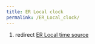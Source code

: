 ```yaml
---
title: ER Local clock
permalink: /ER_Local_clock/
---
```


1.  redirect [ER Local time source](/ER_Local_time_source "wikilink")
